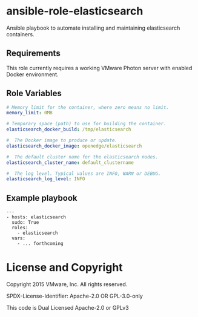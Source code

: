 # ansible-role-elasticsearch

Ansible playbook to automate installing and maintaining elasticsearch containers.

## Requirements

This role currently requires a working VMware Photon server with enabled Docker environment.

## Role Variables

```yaml
# Memory limit for the container, where zero means no limit.
memory_limit: 0MB

# Temporary space (path) to use for building the container.
elasticsearch_docker_build: /tmp/elasticsearch

#  The Docker image to produce or update.
elasticsearch_docker_image: openedge/elasticsearch

#  The default cluster name for the elasticsearch nodes.
elasticsearch_cluster_name: default_clustername

#  The log level. Typical values are INFO, WARN or DEBUG.
elasticsearch_log_level: INFO
```

## Example playbook

```
---
- hosts: elasticsearch
  sudo: True
  roles:
    - elasticsearch
  vars:
    - ... forthcoming
```

# License and Copyright
 
Copyright 2015 VMware, Inc.  All rights reserved.

SPDX-License-Identifier: Apache-2.0 OR GPL-3.0-only

This code is Dual Licensed Apache-2.0 or GPLv3

